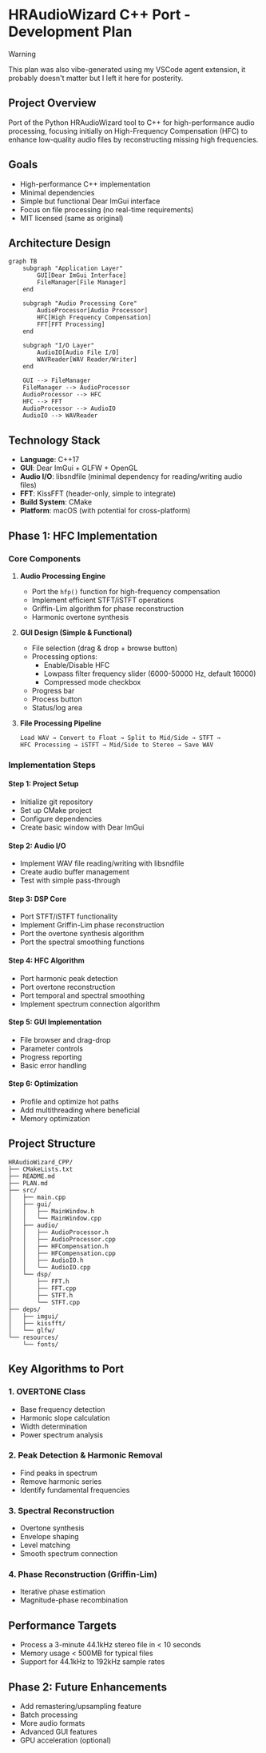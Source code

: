 # HRAudioWizard C++ Port - Development Plan

> [!WARNING]
> This plan was also vibe-generated using my VSCode agent extension, it probably doesn't matter but I left it here for posterity.

## Project Overview
Port of the Python HRAudioWizard tool to C++ for high-performance audio processing, focusing initially on High-Frequency Compensation (HFC) to enhance low-quality audio files by reconstructing missing high frequencies.

## Goals
- High-performance C++ implementation
- Minimal dependencies
- Simple but functional Dear ImGui interface
- Focus on file processing (no real-time requirements)
- MIT licensed (same as original)

## Architecture Design

```mermaid
graph TB
    subgraph "Application Layer"
        GUI[Dear ImGui Interface]
        FileManager[File Manager]
    end
    
    subgraph "Audio Processing Core"
        AudioProcessor[Audio Processor]
        HFC[High Frequency Compensation]
        FFT[FFT Processing]
    end
    
    subgraph "I/O Layer"
        AudioIO[Audio File I/O]
        WAVReader[WAV Reader/Writer]
    end
    
    GUI --> FileManager
    FileManager --> AudioProcessor
    AudioProcessor --> HFC
    HFC --> FFT
    AudioProcessor --> AudioIO
    AudioIO --> WAVReader
```

## Technology Stack
- **Language**: C++17
- **GUI**: Dear ImGui + GLFW + OpenGL
- **Audio I/O**: libsndfile (minimal dependency for reading/writing audio files)
- **FFT**: KissFFT (header-only, simple to integrate)
- **Build System**: CMake
- **Platform**: macOS (with potential for cross-platform)

## Phase 1: HFC Implementation

### Core Components

1. **Audio Processing Engine**
   - Port the `hfp()` function for high-frequency compensation
   - Implement efficient STFT/iSTFT operations
   - Griffin-Lim algorithm for phase reconstruction
   - Harmonic overtone synthesis

2. **GUI Design (Simple & Functional)**
   - File selection (drag & drop + browse button)
   - Processing options:
     - Enable/Disable HFC
     - Lowpass filter frequency slider (6000-50000 Hz, default 16000)
     - Compressed mode checkbox
   - Progress bar
   - Process button
   - Status/log area

3. **File Processing Pipeline**
   ```
   Load WAV → Convert to Float → Split to Mid/Side → STFT → 
   HFC Processing → iSTFT → Mid/Side to Stereo → Save WAV
   ```

### Implementation Steps

#### Step 1: Project Setup
- Initialize git repository
- Set up CMake project
- Configure dependencies
- Create basic window with Dear ImGui

#### Step 2: Audio I/O
- Implement WAV file reading/writing with libsndfile
- Create audio buffer management
- Test with simple pass-through

#### Step 3: DSP Core
- Port STFT/iSTFT functionality
- Implement Griffin-Lim phase reconstruction
- Port the overtone synthesis algorithm
- Port the spectral smoothing functions

#### Step 4: HFC Algorithm
- Port harmonic peak detection
- Port overtone reconstruction
- Port temporal and spectral smoothing
- Implement spectrum connection algorithm

#### Step 5: GUI Implementation
- File browser and drag-drop
- Parameter controls
- Progress reporting
- Basic error handling

#### Step 6: Optimization
- Profile and optimize hot paths
- Add multithreading where beneficial
- Memory optimization

## Project Structure
```
HRAudioWizard_CPP/
├── CMakeLists.txt
├── README.md
├── PLAN.md
├── src/
│   ├── main.cpp
│   ├── gui/
│   │   ├── MainWindow.h
│   │   └── MainWindow.cpp
│   ├── audio/
│   │   ├── AudioProcessor.h
│   │   ├── AudioProcessor.cpp
│   │   ├── HFCompensation.h
│   │   ├── HFCompensation.cpp
│   │   ├── AudioIO.h
│   │   └── AudioIO.cpp
│   └── dsp/
│       ├── FFT.h
│       ├── FFT.cpp
│       ├── STFT.h
│       └── STFT.cpp
├── deps/
│   ├── imgui/
│   ├── kissfft/
│   └── glfw/
└── resources/
    └── fonts/
```

## Key Algorithms to Port

### 1. OVERTONE Class
- Base frequency detection
- Harmonic slope calculation
- Width determination
- Power spectrum analysis

### 2. Peak Detection & Harmonic Removal
- Find peaks in spectrum
- Remove harmonic series
- Identify fundamental frequencies

### 3. Spectral Reconstruction
- Overtone synthesis
- Envelope shaping
- Level matching
- Smooth spectrum connection

### 4. Phase Reconstruction (Griffin-Lim)
- Iterative phase estimation
- Magnitude-phase recombination

## Performance Targets
- Process a 3-minute 44.1kHz stereo file in < 10 seconds
- Memory usage < 500MB for typical files
- Support for 44.1kHz to 192kHz sample rates

## Phase 2: Future Enhancements
- Add remastering/upsampling feature
- Batch processing
- More audio formats
- Advanced GUI features
- GPU acceleration (optional)